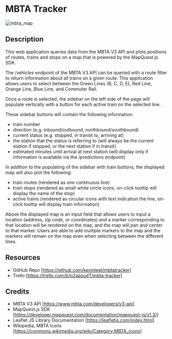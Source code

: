 # MBTA Tracker

![mbta_map](https://github.com/kevinleet/mbtatracker/blob/main/images/mbta_map.png?raw=true)


## Description
This web application queries data from the MBTA V3 API and plots positions of routes, trains and stops on a map that is powered by the MapQuest.js SDK.

The /vehicles endpoint of the MBTA V3 API can be queried with a route filter to return information about all trains on a given route. This application allows users to select between the Green Lines (B, C, D, E), Red Line, Orange Line, Blue Line, and Commuter Rail. 

Once a route is selected, the sidebar on the left side of the page will populate vertically with a button for each active train on the selected line.

These sidebar buttons will contain the following information:
- train number
- direction (e.g. inbound/outbound, northbound/southbound)
- current status (e.g. stopped, in transit to, arriving at)
- the station that the status is referring to (will always be the current station if stopped, or the next station if in transit)
- estimated minutes until arrival at next station (will display only if information is available via the /predictions endpoint)

In addition to the populating of the sidebar with train buttons, the displayed map will also plot the following:
- train routes (rendered as one continuous line)
- train stops (rendered as small white circle icons, on-click tooltip will display the name of the stop)
- active trains (rendered as circular icons with text indication the line, on-click tooltip will display train information)

Above the displayed map is an input field that allows users to input a location (address, zip code, or coordinates) and a marker corresponding to
that location will be rendered on the map, and the map will pan and center to that marker. Users are able to add multiple markers to the map and the markers will remain on the map even when selecting between the different lines.


## Resources
- GitHub Repo [https://github.com/kevinleet/mbtatracker]
- Trello [https://trello.com/b/p2aaoudT/mbta-tracker]


## Credits
- MBTA V3 API [https://www.mbta.com/developers/v3-api]
- MapQuest.js SDK [https://developer.mapquest.com/documentation/mapquest-js/v1.3/]
- Leaflet JS Library Documentation [https://leafletjs.com/index.html]
- Wikipedia, MBTA Icons [https://commons.wikimedia.org/wiki/Category:MBTA_icons]